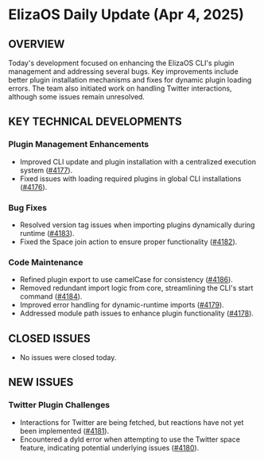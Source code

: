 # ElizaOS Daily Update (Apr 4, 2025)

## OVERVIEW 
Today's development focused on enhancing the ElizaOS CLI's plugin management and addressing several bugs. Key improvements include better plugin installation mechanisms and fixes for dynamic plugin loading errors. The team also initiated work on handling Twitter interactions, although some issues remain unresolved.

## KEY TECHNICAL DEVELOPMENTS

### Plugin Management Enhancements
- Improved CLI update and plugin installation with a centralized execution system ([#4177](https://github.com/elizaos/eliza/pull/4177)).
- Fixed issues with loading required plugins in global CLI installations ([#4176](https://github.com/elizaos/eliza/pull/4176)).

### Bug Fixes
- Resolved version tag issues when importing plugins dynamically during runtime ([#4183](https://github.com/elizaos/eliza/pull/4183)).
- Fixed the Space join action to ensure proper functionality ([#4182](https://github.com/elizaos/eliza/pull/4182)).

### Code Maintenance
- Refined plugin export to use camelCase for consistency ([#4186](https://github.com/elizaos/eliza/pull/4186)).
- Removed redundant import logic from core, streamlining the CLI's start command ([#4184](https://github.com/elizaos/eliza/pull/4184)).
- Improved error handling for dynamic-runtime imports ([#4179](https://github.com/elizaos/eliza/pull/4179)).
- Addressed module path issues to enhance plugin functionality ([#4178](https://github.com/elizaos/eliza/pull/4178)).

## CLOSED ISSUES
- No issues were closed today.

## NEW ISSUES

### Twitter Plugin Challenges
- Interactions for Twitter are being fetched, but reactions have not yet been implemented ([#4181](https://github.com/elizaos/eliza/issues/4181)).
- Encountered a dyld error when attempting to use the Twitter space feature, indicating potential underlying issues ([#4180](https://github.com/elizaos/eliza/issues/4180)).